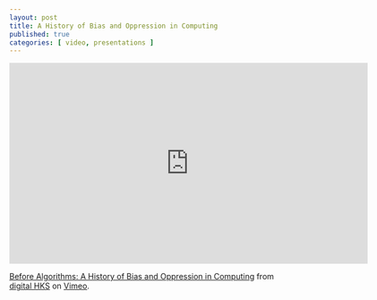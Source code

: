 ```yaml
---
layout: post
title: A History of Bias and Oppression in Computing
published: true 
categories: [ video, presentations ]
---
```


<iframe src="https://player.vimeo.com/video/300987273" width="640" height="360" frameborder="0" webkitallowfullscreen mozallowfullscreen allowfullscreen></iframe>
<p><a href="https://vimeo.com/300987273">Before Algorithms: A History of Bias and Oppression in Computing</a> from <a href="https://vimeo.com/digitalhks">digital HKS</a> on <a href="https://vimeo.com">Vimeo</a>.</p>
